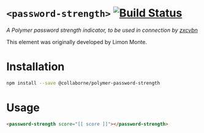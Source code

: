 # `<password-strength>` [![Build Status](https://travis-ci.org/Collaborne/polymer-password-strength.svg?branch=master)](https://travis-ci.org/Collaborne/polymer-password-strength)

_A Polymer password strength indicator, to be used in connection by [zxcvbn](https://github.com/dropbox/zxcvbn)_

This element was originally developed by Limon Monte.


# Installation

```bash
npm install --save @collaborne/polymer-password-strength
```

# Usage

```html
<password-strength score="[[ score ]]"></password-strength>
```
